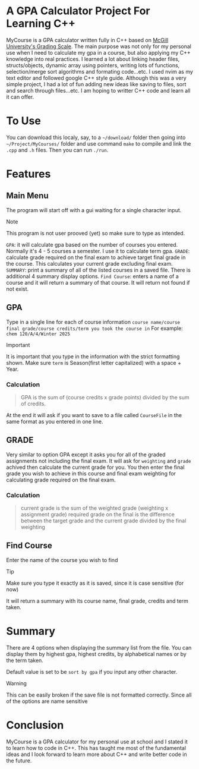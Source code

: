 # A GPA Calculator Project For Learning C++
MyCourse is a GPA calculator written fully in C++ based on [McGill University's Grading Scale](https://www.mcgill.ca/study/2024-2025/university_regulations_and_resources/undergraduate/gi_grading_and_grade_point_averages). The main purpose was not only for my personal use when I need to calculate my gpa in a course, but also applying my C++ knowledge into real practices.
I learned a lot about linking header files, structs/objects, dynamic array using pointers, writing lots of functions, selection/merge sort algorithms and formating code...etc. I used nvim as my text editor and followed google C++ style guide.
Although this was a very simple project, I had a lot of fun adding new ideas like saving to files, sort and search through files...etc. I am hoping to writter C++ code and learn all it can offer.

# To Use
You can download this localy, say, to a `~/download/` folder then going into `~/Project/MyCourses/` folder and use command `make` to compile and link the `.cpp` and `.h` files. Then you can run `./run`.

# Features

## Main Menu
The program will start off with a gui waiting for a single character input.

> [!NOTE]
> This program is not user prooved (yet) so make sure to type as intended.

`GPA`: it will calculate gpa based on the number of courses you entered. Normally it's 4 - 5 courses a semester. I use it to calculate term gpa.
`GRADE`: calculate grade required on the final exam to achieve target final grade in the course. This calculates your current grade excluding final exam.
`SUMMARY`: print a summary of all of the listed courses in a saved file. There is additional 4 summary display options. 
`Find Course`: enters a name of a course and it will return a summary of that course. It will return not found if not exist.

## GPA

Type in a single line for each of course information `course name/course final grade/course credits/term you took the course in`
For example: `chem 120/A/4/Winter 2025`

> [!IMPORTANT]
> It is important that you type in the information with the strict formatting shown. Make sure `term` is Season(first letter capitalized) with a space + Year.  

### Calculation
> GPA is the sum of (course credits x grade points) divided by the sum of credits.

At the end it will ask if you want to save to a file called `CourseFile` in the same format as you entered in one line.

## GRADE
Very similar to option GPA except it asks you for all of the graded assignments not including the final exam. It will ask for `weighting` and `grade` achived
then calculate the current grade for you. You then enter the final grade you wish to achieve in this course and final exam weighting for calculating grade required
on the final exam.

### Calculation
> current grade is the sum of the weighted grade (weighting x assignment grade)
> required grade on the final is the difference between the target grade and the current grade divided by the final weighting

## Find Course
Enter the name of the course you wish to find

> [!TIP]
> Make sure you type it exactly as it is saved, since it is case sensitive (for now)

It will return a summary with its course name, final grade, credits and term taken.

# Summary
There are 4 options when displaying the summary list from the file. You can display them by highest gpa, highest credits, by alphabetical names or by the term taken.

Default value is set to be `sort by gpa` if you input any other character.

> [!WARNING]
> This can be easily broken if the save file is not formatted correctly. Since all of the options are name sensitive

# Conclusion
MyCourse is a GPA calculator for my personal use at school and I stated it to learn how to code in C++. This has taught me most of the fundamental ideas and I look forward to
learn more about C++ and write better code in the future.
